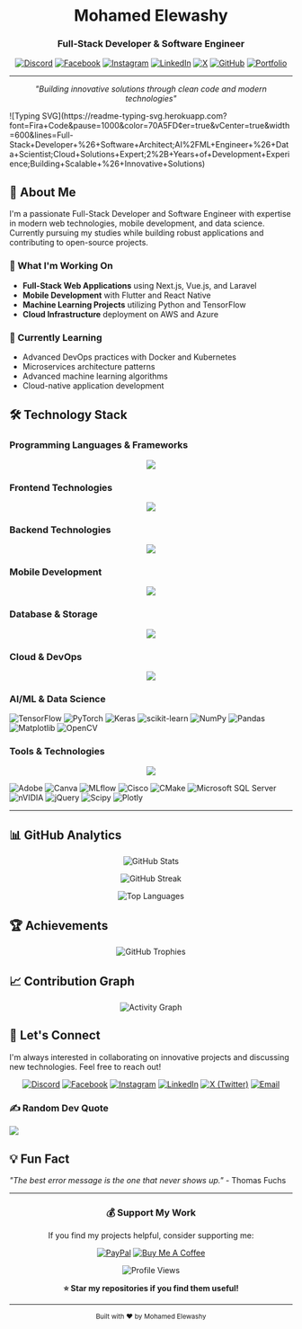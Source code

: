 <div align="center">

# Mohamed Elewashy
### Full-Stack Developer & Software Engineer

[![Discord](https://img.shields.io/badge/Discord-%237289DA.svg?style=for-the-badge&logo=discord&logoColor=white)](https://discord.gg/elewashy)
[![Facebook](https://img.shields.io/badge/Facebook-%231877F2.svg?style=for-the-badge&logo=Facebook&logoColor=white)](https://facebook.com/melewashy)
[![Instagram](https://img.shields.io/badge/Instagram-%23E4405F.svg?style=for-the-badge&logo=Instagram&logoColor=white)](https://instagram.com/melewashy)
[![LinkedIn](https://img.shields.io/badge/LinkedIn-%230077B5.svg?style=for-the-badge&logo=linkedin&logoColor=white)](https://linkedin.com/in/elewashy)
[![X](https://img.shields.io/badge/X-black.svg?style=for-the-badge&logo=X&logoColor=white)](https://x.com/El_Ewashy)
[![GitHub](https://img.shields.io/badge/GitHub-100000?style=for-the-badge&logo=github&logoColor=white)](https://github.com/elewashy)
[![Portfolio](https://img.shields.io/badge/Portfolio-FF5722?style=for-the-badge&logo=firefox&logoColor=white)](https://elewashy.dev)

---

*"Building innovative solutions through clean code and modern technologies"*

</div>
![Typing SVG](https://readme-typing-svg.herokuapp.com?font=Fira+Code&pause=1000&color=70A5FD&center=true&vCenter=true&width=600&lines=Full-Stack+Developer+%26+Software+Architect;AI%2FML+Engineer+%26+Data+Scientist;Cloud+Solutions+Expert;2%2B+Years+of+Development+Experience;Building+Scalable+%26+Innovative+Solutions)

## 👋 About Me

I'm a passionate Full-Stack Developer and Software Engineer with expertise in modern web technologies, mobile development, and data science. Currently pursuing my studies while building robust applications and contributing to open-source projects.

### 🔭 What I'm Working On
- **Full-Stack Web Applications** using Next.js, Vue.js, and Laravel
- **Mobile Development** with Flutter and React Native
- **Machine Learning Projects** utilizing Python and TensorFlow
- **Cloud Infrastructure** deployment on AWS and Azure

### 🌱 Currently Learning
- Advanced DevOps practices with Docker and Kubernetes
- Microservices architecture patterns
- Advanced machine learning algorithms
- Cloud-native application development

## 🛠️ Technology Stack

### **Programming Languages & Frameworks**
<p align="center">
<img src="https://skillicons.dev/icons?i=python,javascript,typescript,java,cpp,dart,php,kotlin,cs" />
</p>

### **Frontend Technologies**
<p align="center">
<img src="https://skillicons.dev/icons?i=react,nextjs,vue,nuxtjs,html,css,sass,tailwind,bootstrap,threejs" />
</p>

### **Backend Technologies**
<p align="center">
<img src="https://skillicons.dev/icons?i=nodejs,express,nestjs,laravel,fastapi,flask,dotnet,django,spring" />
</p>

### **Mobile Development**
<p align="center">
<img src="https://skillicons.dev/icons?i=flutter,react,kotlin,swift" />
</p>

### **Database & Storage**
<p align="center">
<img src="https://skillicons.dev/icons?i=postgresql,mongodb,mysql,sqlite,firebase,redis,elasticsearch" />
</p>

### **Cloud & DevOps**
<p align="center">
<img src="https://skillicons.dev/icons?i=aws,azure,gcp,docker,kubernetes,terraform,jenkins,githubactions,vercel,netlify" />
</p>

### **AI/ML & Data Science**
![TensorFlow](https://img.shields.io/badge/TensorFlow-FF6F00?style=for-the-badge&logo=tensorflow&logoColor=white)
![PyTorch](https://img.shields.io/badge/PyTorch-EE4C2C?style=for-the-badge&logo=pytorch&logoColor=white)
![Keras](https://img.shields.io/badge/Keras-D00000?style=for-the-badge&logo=keras&logoColor=white)
![scikit-learn](https://img.shields.io/badge/scikit--learn-F7931E?style=for-the-badge&logo=scikit-learn&logoColor=white)
![NumPy](https://img.shields.io/badge/NumPy-013243?style=for-the-badge&logo=numpy&logoColor=white)
![Pandas](https://img.shields.io/badge/Pandas-150458?style=for-the-badge&logo=pandas&logoColor=white)
![Matplotlib](https://img.shields.io/badge/Matplotlib-11557c?style=for-the-badge&logo=python&logoColor=white)
![OpenCV](https://img.shields.io/badge/OpenCV-27338e?style=for-the-badge&logo=OpenCV&logoColor=white)

### **Tools & Technologies**
<p align="center">
<img src="https://skillicons.dev/icons?i=git,github,gitlab,vscode,figma,postman,vite" />
</p>

![Adobe](https://img.shields.io/badge/adobe-%23FF0000.svg?style=for-the-badge&logo=adobe&logoColor=white)
![Canva](https://img.shields.io/badge/Canva-%2300C4CC.svg?style=for-the-badge&logo=Canva&logoColor=white)
![MLflow](https://img.shields.io/badge/mlflow-%23d9ead3.svg?style=for-the-badge&logo=numpy&logoColor=blue)
![Cisco](https://img.shields.io/badge/cisco-%23049fd9.svg?style=for-the-badge&logo=cisco&logoColor=black)
![CMake](https://img.shields.io/badge/CMake-%23008FBA.svg?style=for-the-badge&logo=cmake&logoColor=white)
![Microsoft SQL Server](https://img.shields.io/badge/Microsoft%20SQL%20Server-CC2927?style=for-the-badge&logo=microsoft%20sql%20server&logoColor=white)
![nVIDIA](https://img.shields.io/badge/cuda-000000.svg?style=for-the-badge&logo=nVIDIA&logoColor=green)
![jQuery](https://img.shields.io/badge/jquery-%230769AD.svg?style=for-the-badge&logo=jquery&logoColor=white)
![Scipy](https://img.shields.io/badge/SciPy-%230C55A5.svg?style=for-the-badge&logo=scipy&logoColor=%white)
![Plotly](https://img.shields.io/badge/Plotly-%233F4F75.svg?style=for-the-badge&logo=plotly&logoColor=white)

---

## 📊 GitHub Analytics

<div align="center">

![GitHub Stats](https://github-readme-stats.vercel.app/api?username=elewashy&theme=tokyonight&hide_border=true&include_all_commits=true&count_private=true)

![GitHub Streak](https://nirzak-streak-stats.vercel.app/?user=elewashy&theme=tokyonight&hide_border=true)

![Top Languages](https://github-readme-stats.vercel.app/api/top-langs/?username=elewashy&theme=tokyonight&hide_border=true&layout=compact&langs_count=8)

</div>

## 🏆 Achievements

<div align="center">

![GitHub Trophies](https://github-profile-trophy.vercel.app/?username=elewashy&theme=tokyonight&no-frame=true&no-bg=false&margin-w=4&column=4)

</div>

## 📈 Contribution Graph

<div align="center">

![Activity Graph](https://github-readme-activity-graph.vercel.app/graph?username=elewashy&bg_color=1a1b27&color=70a5fd&line=70a5fd&point=bf91f3&area=true&hide_border=true)

</div>

## 🤝 Let's Connect

I'm always interested in collaborating on innovative projects and discussing new technologies. Feel free to reach out!

<div align="center">

[![Discord](https://img.shields.io/badge/Discord-Join_Server-7289DA?style=for-the-badge&logo=discord&logoColor=white)](https://discord.gg/elewashy)
[![Facebook](https://img.shields.io/badge/Facebook-Connect-1877F2?style=for-the-badge&logo=Facebook&logoColor=white)](https://facebook.com/melewashy)
[![Instagram](https://img.shields.io/badge/Instagram-Follow-E4405F?style=for-the-badge&logo=Instagram&logoColor=white)](https://instagram.com/melewashy)
[![LinkedIn](https://img.shields.io/badge/LinkedIn-Connect-0077B5?style=for-the-badge&logo=linkedin&logoColor=white)](https://linkedin.com/in/elewashy)
[![X (Twitter)](https://img.shields.io/badge/X-Follow-000000?style=for-the-badge&logo=x&logoColor=white)](https://x.com/El_Ewashy)
[![Email](https://img.shields.io/badge/Email-Contact_Me-D14836?style=for-the-badge&logo=gmail&logoColor=white)](mailto:contact@elewashy.dev)

</div>

### ✍️ Random Dev Quote
![](https://quotes-github-readme.vercel.app/api?type=horizontal&theme=tokyonight)

## 💡 Fun Fact

*"The best error message is the one that never shows up."* - Thomas Fuchs

---

<div align="center">

### 💰 Support My Work

If you find my projects helpful, consider supporting me:

[![PayPal](https://img.shields.io/badge/PayPal-00457C?style=for-the-badge&logo=paypal&logoColor=white)](https://paypal.me/elewashy)
[![Buy Me A Coffee](https://img.shields.io/badge/Buy_Me_A_Coffee-FFDD00?style=for-the-badge&logo=buy-me-a-coffee&logoColor=black)](https://buymeacoffee.com/elewashy)

![Profile Views](https://komarev.com/ghpvc/?username=elewashy&label=Profile%20views&color=0e75b6&style=flat)

**⭐ Star my repositories if you find them useful!**

</div>

---

<div align="center">
<sub>Built with ❤️ by Mohamed Elewashy</sub>
</div>
